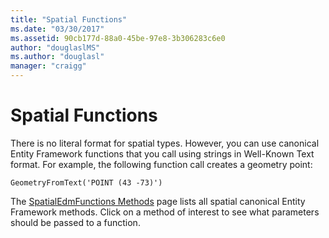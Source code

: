 ```yaml
---
title: "Spatial Functions"
ms.date: "03/30/2017"
ms.assetid: 90cb177d-88a0-45be-97e8-3b306283c6e0
author: "douglaslMS"
ms.author: "douglasl"
manager: "craigg"
---
```

# Spatial Functions
There is no literal format for spatial types. However, you can use canonical Entity Framework functions that you call using strings in Well-Known Text format. For example, the following function call creates a geometry point:  
  
```  
GeometryFromText('POINT (43 -73)')  
```  
  
 The [SpatialEdmFunctions Methods](http://msdn.microsoft.com/library/hh749531.aspx) page lists all spatial canonical Entity Framework methods. Click on a method of interest to see what parameters should be passed to a function.
